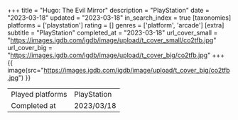 +++
title = "Hugo: The Evil Mirror"
description = "PlayStation"
date = "2023-03-18"
updated = "2023-03-18"
in_search_index = true
[taxonomies]
platforms = ['playstation']
rating = []
genres = ['platform', 'arcade']
[extra]
subtitle = "PlayStation"
completed_at = "2023-03-18"
url_cover_small = "https://images.igdb.com/igdb/image/upload/t_cover_small/co2tfb.jpg"
url_cover_big = "https://images.igdb.com/igdb/image/upload/t_cover_big/co2tfb.jpg"
+++
{{ image(src="https://images.igdb.com/igdb/image/upload/t_cover_big/co2tfb.jpg") }}

|              |            |
| ------------ | ---------- |
| Played platforms    | PlayStation |
| Completed at | 2023/03/18 |


